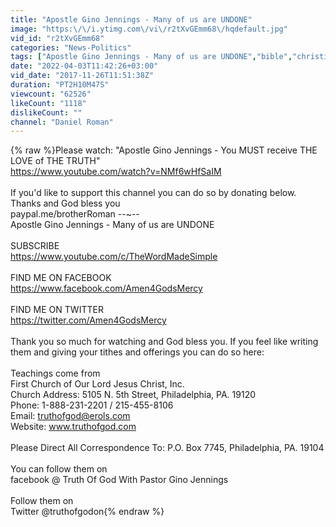 ```yaml
---
title: "Apostle Gino Jennings - Many of us are UNDONE"
image: "https:\/\/i.ytimg.com\/vi\/r2tXvGEmm68\/hqdefault.jpg"
vid_id: "r2tXvGEmm68"
categories: "News-Politics"
tags: ["Apostle Gino Jennings - Many of us are UNDONE","bible","christian"]
date: "2022-04-03T11:42:26+03:00"
vid_date: "2017-11-26T11:51:38Z"
duration: "PT2H10M47S"
viewcount: "62526"
likeCount: "1118"
dislikeCount: ""
channel: "Daniel Roman"
---
```

{% raw %}Please watch: &quot;Apostle Gino Jennings - You MUST receive THE LOVE of THE TRUTH&quot; <br /><a rel="nofollow" target="blank" href="https://www.youtube.com/watch?v=NMf6wHfSaIM">https://www.youtube.com/watch?v=NMf6wHfSaIM</a><br /><br />If you'd like to support this channel you can do so by donating below. Thanks and God bless you<br />paypal.me/brotherRoman --~--<br />Apostle Gino Jennings - Many of us are UNDONE<br /><br />SUBSCRIBE<br /><a rel="nofollow" target="blank" href="https://www.youtube.com/c/TheWordMadeSimple">https://www.youtube.com/c/TheWordMadeSimple</a><br /><br />FIND ME ON FACEBOOK<br /><a rel="nofollow" target="blank" href="https://www.facebook.com/Amen4GodsMercy">https://www.facebook.com/Amen4GodsMercy</a><br /><br />FIND ME ON TWITTER<br /><a rel="nofollow" target="blank" href="https://twitter.com/Amen4GodsMercy">https://twitter.com/Amen4GodsMercy</a><br /><br />Thank you so much for watching and God bless you.  If you feel like writing them and giving your tithes and offerings you can do so here:<br /><br />Teachings come from <br />First Church of Our Lord Jesus Christ, Inc.<br />Church Address: 5105 N. 5th Street, Philadelphia, PA. 19120<br />Phone: 1-888-231-2201 / 215-455-8106<br />Email: truthofgod@erols.com<br />Website: www.truthofgod.com<br /><br />Please Direct All Correspondence To: P.O. Box 7745, Philadelphia, PA. 19104<br /><br />You can follow them on <br />facebook @ Truth Of God With Pastor Gino Jennings<br /><br />Follow them on <br />Twitter @truthofgodon{% endraw %}
